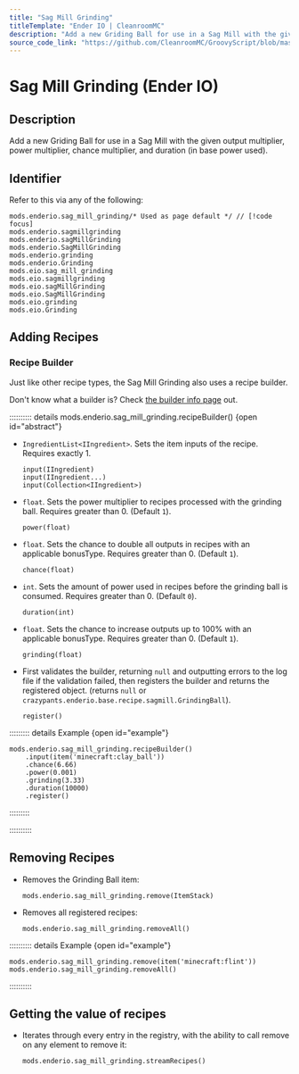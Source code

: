 ```yaml
---
title: "Sag Mill Grinding"
titleTemplate: "Ender IO | CleanroomMC"
description: "Add a new Griding Ball for use in a Sag Mill with the given output multiplier, power multiplier, chance multiplier, and duration (in base power used)."
source_code_link: "https://github.com/CleanroomMC/GroovyScript/blob/master/src/main/java/com/cleanroommc/groovyscript/compat/mods/enderio/SagMillGrinding.java"
---
```


# Sag Mill Grinding (Ender IO)

## Description

Add a new Griding Ball for use in a Sag Mill with the given output multiplier, power multiplier, chance multiplier, and duration (in base power used).

## Identifier

Refer to this via any of the following:

```groovy:no-line-numbers {1}
mods.enderio.sag_mill_grinding/* Used as page default */ // [!code focus]
mods.enderio.sagmillgrinding
mods.enderio.sagMillGrinding
mods.enderio.SagMillGrinding
mods.enderio.grinding
mods.enderio.Grinding
mods.eio.sag_mill_grinding
mods.eio.sagmillgrinding
mods.eio.sagMillGrinding
mods.eio.SagMillGrinding
mods.eio.grinding
mods.eio.Grinding
```


## Adding Recipes

### Recipe Builder

Just like other recipe types, the Sag Mill Grinding also uses a recipe builder.

Don't know what a builder is? Check [the builder info page](../../getting_started/builder.md) out.

:::::::::: details mods.enderio.sag_mill_grinding.recipeBuilder() {open id="abstract"}
- `IngredientList<IIngredient>`. Sets the item inputs of the recipe. Requires exactly 1.

    ```groovy:no-line-numbers
    input(IIngredient)
    input(IIngredient...)
    input(Collection<IIngredient>)
    ```

- `float`. Sets the power multiplier to recipes processed with the grinding ball. Requires greater than 0. (Default `1`).

    ```groovy:no-line-numbers
    power(float)
    ```

- `float`. Sets the chance to double all outputs in recipes with an applicable bonusType. Requires greater than 0. (Default `1`).

    ```groovy:no-line-numbers
    chance(float)
    ```

- `int`. Sets the amount of power used in recipes before the grinding ball is consumed. Requires greater than 0. (Default `0`).

    ```groovy:no-line-numbers
    duration(int)
    ```

- `float`. Sets the chance to increase outputs up to 100% with an applicable bonusType. Requires greater than 0. (Default `1`).

    ```groovy:no-line-numbers
    grinding(float)
    ```

- First validates the builder, returning `null` and outputting errors to the log file if the validation failed, then registers the builder and returns the registered object. (returns `null` or `crazypants.enderio.base.recipe.sagmill.GrindingBall`).

    ```groovy:no-line-numbers
    register()
    ```

::::::::: details Example {open id="example"}
```groovy:no-line-numbers
mods.enderio.sag_mill_grinding.recipeBuilder()
    .input(item('minecraft:clay_ball'))
    .chance(6.66)
    .power(0.001)
    .grinding(3.33)
    .duration(10000)
    .register()
```

:::::::::

::::::::::

## Removing Recipes

- Removes the Grinding Ball item:

    ```groovy:no-line-numbers
    mods.enderio.sag_mill_grinding.remove(ItemStack)
    ```

- Removes all registered recipes:

    ```groovy:no-line-numbers
    mods.enderio.sag_mill_grinding.removeAll()
    ```

:::::::::: details Example {open id="example"}
```groovy:no-line-numbers
mods.enderio.sag_mill_grinding.remove(item('minecraft:flint'))
mods.enderio.sag_mill_grinding.removeAll()
```

::::::::::

## Getting the value of recipes

- Iterates through every entry in the registry, with the ability to call remove on any element to remove it:

    ```groovy:no-line-numbers
    mods.enderio.sag_mill_grinding.streamRecipes()
    ```
